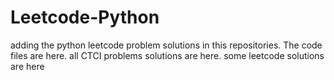 # Leetcode-Python
adding the python leetcode problem solutions in this repositories. 
The code files are here.
all CTCI problems solutions are here.
some leetcode solutions are here










































































































































































































































































































































































































































































